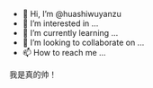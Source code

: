 - 👋 Hi, I’m @huashiwuyanzu
- 👀 I’m interested in ...
- 🌱 I’m currently learning ...
- 💞️ I’m looking to collaborate on ...
- 📫 How to reach me ...

<!---
huashiwuyanzu/huashiwuyanzu is a ✨ special ✨ repository because its `README.md` (this file) appears on your GitHub profile.
You can click the Preview link to take a look at your changes.
--->
我是真的帅！
